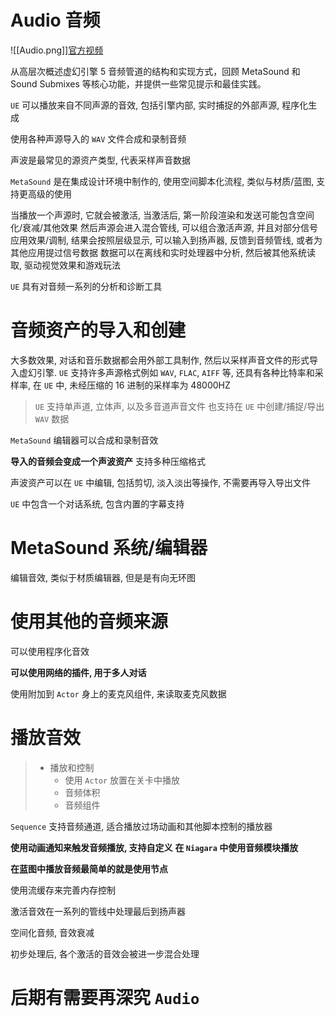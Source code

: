 # Audio 音频

![[Audio.png]][官方视频](https://dev.epicgames.com/community/learning/tutorials/0ODw/unreal-engine-begin-play-audio?source=0w)

从高层次概述虚幻引擎 5 音频管道的结构和实现方式，回顾 MetaSound 和 Sound Submixes 等核心功能，并提供一些常见提示和最佳实践。

`UE` 可以播放来自不同声源的音效, 包括引擎内部, 实时捕捉的外部声源, 程序化生成

使用各种声源导入的 `WAV` 文件合成和录制音频

声波是最常见的源资产类型, 代表采样声音数据

`MetaSound` 是在集成设计环境中制作的, 使用空间脚本化流程, 类似与材质/蓝图, 支持更高级的使用

当播放一个声源时, 它就会被激活, 当激活后, 第一阶段渲染和发送可能包含空间化/衰减/其他效果
然后声源会进入混合管线, 可以组合激活声源, 并且对部分信号应用效果/调制, 结果会按照层级显示, 可以输入到扬声器, 反馈到音频管线, 或者为其他应用提过信号数据
数据可以在离线和实时处理器中分析, 然后被其他系统读取, 驱动视觉效果和游戏玩法

`UE` 具有对音频一系列的分析和诊断工具

# 音频资产的导入和创建

大多数效果, 对话和音乐数据都会用外部工具制作, 然后以采样声音文件的形式导入虚幻引擎.
`UE` 支持许多声源格式例如 `WAV`, `FLAC`, `AIFF` 等, 还具有各种比特率和采样率, 在 `UE` 中, 未经压缩的 16 进制的采样率为 48000HZ

> `UE` 支持单声道, 立体声, 以及多音道声音文件
> 也支持在 `UE` 中创建/捕捉/导出 `WAV` 数据

`MetaSound` 编辑器可以合成和录制音效

**导入的音频会变成一个声波资产**
支持多种压缩格式

声波资产可以在 `UE` 中编辑, 包括剪切, 淡入淡出等操作, 不需要再导入导出文件

`UE` 中包含一个对话系统, 包含内置的字幕支持

# MetaSound 系统/编辑器

编辑音效, 类似于材质编辑器, 但是是有向无环图

# 使用其他的音频来源

可以使用程序化音效

**可以使用网络的插件, 用于多人对话**

使用附加到 `Actor` 身上的麦克风组件, 来读取麦克风数据

# 播放音效

> - 播放和控制
> 	- 使用 `Actor` 放置在关卡中播放
> 	- 音频体积
> 	- 音频组件

`Sequence` 支持音频通道, 适合播放过场动画和其他脚本控制的播放器

**使用动画通知来触发音频播放, 支持自定义**
**在 `Niagara` 中使用音频模块播放**

**在蓝图中播放音频最简单的就是使用节点**

使用流缓存来完善内存控制

激活音效在一系列的管线中处理最后到扬声器

空间化音频, 音效衰减

初步处理后, 各个激活的音效会被进一步混合处理

# **后期有需要再深究 `Audio`**
